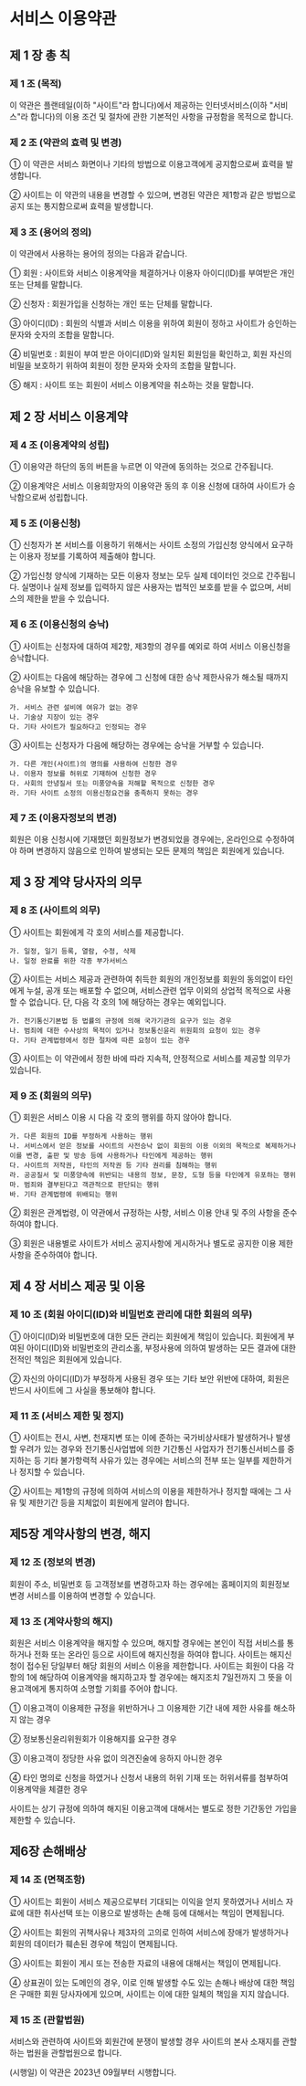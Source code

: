 # 서비스 이용약관

## 제 1 장 총 칙

 

### 제 1 조 (목적)
이 약관은 플랜테일(이하 "사이트"라 합니다)에서 제공하는 인터넷서비스(이하 "서비스"라 합니다)의 이용 조건 및 절차에 관한 기본적인 사항을 규정함을 목적으로 합니다.

 

### 제 2 조 (약관의 효력 및 변경)
① 이 약관은 서비스 화면이나 기타의 방법으로 이용고객에게 공지함으로써 효력을 발생합니다.

② 사이트는 이 약관의 내용을 변경할 수 있으며, 변경된 약관은 제1항과 같은 방법으로 공지 또는 통지함으로써 효력을 발생합니다.

 

### 제 3 조 (용어의 정의)
이 약관에서 사용하는 용어의 정의는 다음과 같습니다.

① 회원 : 사이트와 서비스 이용계약을 체결하거나 이용자 아이디(ID)를 부여받은 개인 또는 단체를 말합니다.

② 신청자 : 회원가입을 신청하는 개인 또는 단체를 말합니다.

③ 아이디(ID) : 회원의 식별과 서비스 이용을 위하여 회원이 정하고 사이트가 승인하는 문자와 숫자의 조합을 말합니다.

④ 비밀번호 : 회원이 부여 받은 아이디(ID)와 일치된 회원임을 확인하고, 회원 자신의 비밀을 보호하기 위하여 회원이 정한 문자와 숫자의 조합을 말합니다.

⑤ 해지 : 사이트 또는 회원이 서비스 이용계약을 취소하는 것을 말합니다.

 

## 제 2 장 서비스 이용계약

 

### 제 4 조 (이용계약의 성립)

① 이용약관 하단의 동의 버튼을 누르면 이 약관에 동의하는 것으로 간주됩니다.

② 이용계약은 서비스 이용희망자의 이용약관 동의 후 이용 신청에 대하여 사이트가 승낙함으로써 성립합니다.

 

### 제 5 조 (이용신청)

① 신청자가 본 서비스를 이용하기 위해서는 사이트 소정의 가입신청 양식에서 요구하는 이용자 정보를 기록하여 제출해야 합니다.

② 가입신청 양식에 기재하는 모든 이용자 정보는 모두 실제 데이터인 것으로 간주됩니다. 실명이나 실제 정보를 입력하지 않은 사용자는 법적인 보호를 받을 수 없으며, 서비스의 제한을 받을 수 있습니다.

 

### 제 6 조 (이용신청의 승낙)

① 사이트는 신청자에 대하여 제2항, 제3항의 경우를 예외로 하여 서비스 이용신청을 승낙합니다.

② 사이트는 다음에 해당하는 경우에 그 신청에 대한 승낙 제한사유가 해소될 때까지 승낙을 유보할 수 있습니다.
```
가. 서비스 관련 설비에 여유가 없는 경우
나. 기술상 지장이 있는 경우
다. 기타 사이트가 필요하다고 인정되는 경우
```

③ 사이트는 신청자가 다음에 해당하는 경우에는 승낙을 거부할 수 있습니다.
```
가. 다른 개인(사이트)의 명의를 사용하여 신청한 경우
나. 이용자 정보를 허위로 기재하여 신청한 경우
다. 사회의 안녕질서 또는 미풍양속을 저해할 목적으로 신청한 경우
라. 기타 사이트 소정의 이용신청요건을 충족하지 못하는 경우
```
 

### 제 7 조 (이용자정보의 변경)
회원은 이용 신청시에 기재했던 회원정보가 변경되었을 경우에는, 온라인으로 수정하여야 하며 변경하지 않음으로 인하여 발생되는 모든 문제의 책임은 회원에게 있습니다.

 

## 제 3 장 계약 당사자의 의무

 

### 제 8 조 (사이트의 의무)
① 사이트는 회원에게 각 호의 서비스를 제공합니다.
```
가. 일정, 일기 등록, 열람, 수정, 삭제
나. 일정 완료를 위한 각종 부가서비스
```
② 사이트는 서비스 제공과 관련하여 취득한 회원의 개인정보를 회원의 동의없이 타인에게 누설, 공개 또는 배포할 수 없으며, 서비스관련 업무 이외의 상업적 목적으로 사용할 수 없습니다. 단, 다음 각 호의 1에 해당하는 경우는 예외입니다.
```
가. 전기통신기본법 등 법률의 규정에 의해 국가기관의 요구가 있는 경우
나. 범죄에 대한 수사상의 목적이 있거나 정보통신윤리 위원회의 요청이 있는 경우
다. 기타 관계법령에서 정한 절차에 따른 요청이 있는 경우
```
③ 사이트는 이 약관에서 정한 바에 따라 지속적, 안정적으로 서비스를 제공할 의무가 있습니다.

 

### 제 9 조 (회원의 의무)
① 회원은 서비스 이용 시 다음 각 호의 행위를 하지 않아야 합니다.
```
가. 다른 회원의 ID를 부정하게 사용하는 행위
나. 서비스에서 얻은 정보를 사이트의 사전승낙 없이 회원의 이용 이외의 목적으로 복제하거나 이를 변경, 출판 및 방송 등에 사용하거나 타인에게 제공하는 행위
다. 사이트의 저작권, 타인의 저작권 등 기타 권리를 침해하는 행위
라. 공공질서 및 미풍양속에 위반되는 내용의 정보, 문장, 도형 등을 타인에게 유포하는 행위
마. 범죄와 결부된다고 객관적으로 판단되는 행위
바. 기타 관계법령에 위배되는 행위
```
② 회원은 관계법령, 이 약관에서 규정하는 사항, 서비스 이용 안내 및 주의 사항을 준수하여야 합니다.

③ 회원은 내용별로 사이트가 서비스 공지사항에 게시하거나 별도로 공지한 이용 제한 사항을 준수하여야 합니다.

 

## 제 4 장 서비스 제공 및 이용

 

### 제 10 조 (회원 아이디(ID)와 비밀번호 관리에 대한 회원의 의무)
① 아이디(ID)와 비밀번호에 대한 모든 관리는 회원에게 책임이 있습니다. 회원에게 부여된 아이디(ID)와 비밀번호의 관리소홀, 부정사용에 의하여 발생하는 모든 결과에 대한 전적인 책임은 회원에게 있습니다.

② 자신의 아이디(ID)가 부정하게 사용된 경우 또는 기타 보안 위반에 대하여, 회원은 반드시 사이트에 그 사실을 통보해야 합니다.

 

### 제 11 조 (서비스 제한 및 정지)
① 사이트는 전시, 사변, 천재지변 또는 이에 준하는 국가비상사태가 발생하거나 발생할 우려가 있는 경우와 전기통신사업법에 의한 기간통신 사업자가 전기통신서비스를 중지하는 등 기타 불가항력적 사유가 있는 경우에는 서비스의 전부 또는 일부를 제한하거나 정지할 수 있습니다.

② 사이트는 제1항의 규정에 의하여 서비스의 이용을 제한하거나 정지할 때에는 그 사유 및 제한기간 등을 지체없이 회원에게 알려야 합니다.

 

## 제5장 계약사항의 변경, 해지

 

### 제 12 조 (정보의 변경)
회원이 주소, 비밀번호 등 고객정보를 변경하고자 하는 경우에는 홈페이지의 회원정보 변경 서비스를 이용하여 변경할 수 있습니다.

 

### 제 13 조 (계약사항의 해지)
회원은 서비스 이용계약을 해지할 수 있으며, 해지할 경우에는 본인이 직접 서비스를 통하거나 전화 또는 온라인 등으로 사이트에 해지신청을 하여야 합니다. 사이트는 해지신청이 접수된 당일부터 해당 회원의 서비스 이용을 제한합니다. 사이트는 회원이 다음 각 항의 1에 해당하여 이용계약을 해지하고자 할 경우에는 해지조치 7일전까지 그 뜻을 이용고객에게 통지하여 소명할 기회를 주어야 합니다.

① 이용고객이 이용제한 규정을 위반하거나 그 이용제한 기간 내에 제한 사유를 해소하지 않는 경우

② 정보통신윤리위원회가 이용해지를 요구한 경우

③ 이용고객이 정당한 사유 없이 의견진술에 응하지 아니한 경우

④ 타인 명의로 신청을 하였거나 신청서 내용의 허위 기재 또는 허위서류를 첨부하여 이용계약을 체결한 경우

사이트는 상기 규정에 의하여 해지된 이용고객에 대해서는 별도로 정한 기간동안 가입을 제한할 수 있습니다.

 

## 제6장 손해배상

 

### 제 14 조 (면책조항)

① 사이트는 회원이 서비스 제공으로부터 기대되는 이익을 얻지 못하였거나 서비스 자료에 대한 취사선택 또는 이용으로 발생하는 손해 등에 대해서는 책임이 면제됩니다.

② 사이트는 회원의 귀책사유나 제3자의 고의로 인하여 서비스에 장애가 발생하거나 회원의 데이터가 훼손된 경우에 책임이 면제됩니다.

③ 사이트는 회원이 게시 또는 전송한 자료의 내용에 대해서는 책임이 면제됩니다.

④ 상표권이 있는 도메인의 경우, 이로 인해 발생할 수도 있는 손해나 배상에 대한 책임은 구매한 회원 당사자에게 있으며, 사이트는 이에 대한 일체의 책임을 지지 않습니다.

 

### 제 15 조 (관할법원)

 

서비스와 관련하여 사이트와 회원간에 분쟁이 발생할 경우 사이트의 본사 소재지를 관할하는 법원을 관할법원으로 합니다.
 

(시행일) 이 약관은 2023년 09월부터 시행합니다.

